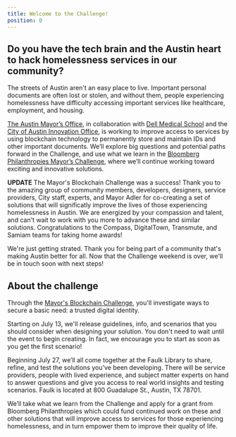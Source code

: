 ```yaml
---
title: Welcome to the Challenge!
position: 0
---
```


## Do you have the tech brain and the Austin heart to hack homelessness services in our community?

The streets of Austin aren't an easy place to live. Important personal documents are often lost or stolen, and without them, people experiencing homelessness have difficulty accessing important services like healthcare, employment, and housing. 

[The Austin Mayor’s Office](http://mayoradler.wpengine.com/), in collaboration with [Dell Medical School](https://dellmed.utexas.edu/) and the [City of Austin Innovation Office](https://cityofaustin.github.io/innovation/), is working to improve access to services by using blockchain technology to permanently store and maintain IDs and other important documents. We’ll explore big questions and potential paths forward in the Challenge, and use what we learn in the [Bloomberg Philanthropies Mayor’s Challenge](https://mayorschallenge.bloomberg.org/), where we’ll continue working toward exciting and innovative solutions.

**UPDATE** The Mayor's Blockchain Challenge was a success! Thank you to the amazing group of community members, developers, designers, service providers, City staff, experts, and Mayor Adler for co-creating a set of solutions that will significatly improve the lives of those experiencing homelessness in Austin. We are energized by your compassion and talent, and can't wait to work with you more to advance these and similar solutions. Congratulations to the Compass, DigitalTown, Transmute, and Samiam teams for taking home awards!

We're just getting strated. Thank you for being part of a community that's making Austin better for all. Now that the Challenge weekend is over, we'll be in touch soon with next steps! 

## About the challenge

Through the [Mayor's Blockchain Challenge](https://www.eventbrite.com/e/the-mayors-blockchain-challenge-tickets-48004157728), you'll investigate ways to secure a basic need: a trusted digital identity.

Starting on July 13, we'll release guidelines, info, and scenarios that you should consider when designing your solution. You don't need to wait until the event to begin creating. In fact, we encourage you to start as soon as you get the first scenario!

Beginning July 27, we’ll all come together at the Faulk Library to share, refine, and test the solutions you’ve been developing. There will be service providers, people with lived experience, and subject matter experts on hand to answer questions and give you access to real world insights and testing scenarios. Faulk is located at 800 Guadalupe St., Austin, TX 78701.

We’ll take what we learn from the Challenge and apply for a grant from Bloomberg Philanthropies which could fund continued work on these and other solutions that will improve access to services for those experiencing homelessness, and in turn empower them to improve their quality of life.

